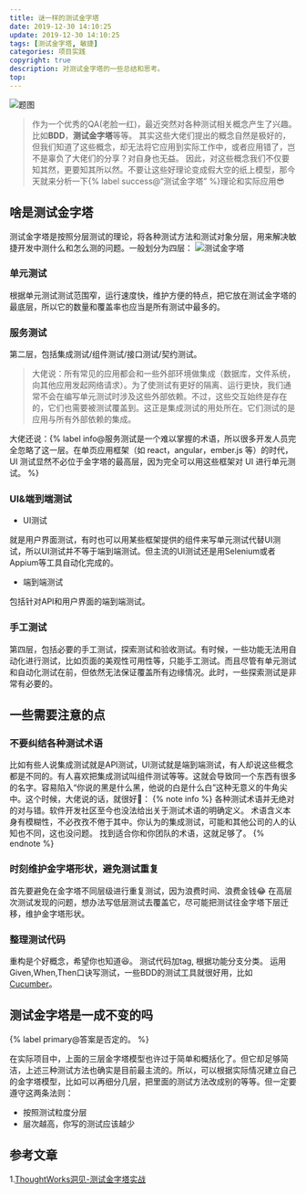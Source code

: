 ```yaml
---
title: 谜一样的测试金字塔
date: 2019-12-30 14:10:25
update: 2019-12-30 14:10:25
tags: [测试金字塔, 敏捷]
categories: 项目实践
copyright: true
description: 对测试金字塔的一些总结和思考。
top:
---
```


<img src="https://i.loli.net/2019/12/30/wVkCrdpXnTN5Pg9.png" alt="题图">

> 作为一个优秀的QA(老脸一红)，最近突然对各种测试相关概念产生了兴趣。比如**BDD**，**测试金字塔**等等。
> 其实这些大佬们提出的概念自然是极好的，但我们知道了这些概念，却无法将它应用到实际工作中，或者应用错了，岂不是辜负了大佬们的分享？对自身也无益。
> 因此，对这些概念我们不仅要知其然，更要知其所以然。不要让这些好理论变成假大空的纸上模型，那今天就来分析一下{% label success@“测试金字塔” %}理论和实际应用:sunglasses:

## 啥是测试金字塔

测试金字塔是按照分层测试的理论，将各种测试方法和测试对象分层，用来解决敏捷开发中测什么和怎么测的问题。一般划分为四层：
<img src="https://i.loli.net/2020/01/02/tsJBZ4Cv6gKRGFo.png" alt="测试金字塔">

### 单元测试
根据单元测试测试范围窄，运行速度快，维护方便的特点，把它放在测试金字塔的最底层，所以它的数量和覆盖率也应当是所有测试中最多的。
### 服务测试
第二层，包括集成测试/组件测试/接口测试/契约测试。
>大佬说：所有常见的应用都会和一些外部环境做集成（数据库，文件系统，向其他应用发起网络请求）。为了使测试有更好的隔离、运行更快，我们通常不会在编写单元测试时涉及这些外部依赖。不过，这些交互始终是存在的，它们也需要被测试覆盖到。这正是集成测试的用处所在。它们测试的是应用与所有外部依赖的集成。

大佬还说：{% label info@服务测试是一个难以掌握的术语，所以很多开发人员完全忽略了这一层。在单页应用框架（如 react，angular，ember.js 等）的时代，UI 测试显然不必位于金字塔的最高层，因为完全可以用这些框架对 UI 进行单元测试。 %}
### UI&端到端测试

- UI测试

就是用户界面测试，有时也可以用某些框架提供的组件来写单元测试代替UI测试，所以UI测试并不等于端到端测试。但主流的UI测试还是用Selenium或者Appium等工具自动化完成的。

- 端到端测试

包括针对API和用户界面的端到端测试。

### 手工测试
第四层，包括必要的手工测试，探索测试和验收测试。有时候，一些功能无法用自动化进行测试，比如页面的美观性可用性等，只能手工测试。而且尽管有单元测试和自动化测试在前，但依然无法保证覆盖所有边缘情况。此时，一些探索测试是非常有必要的。

## 一些需要注意的点
### 不要纠结各种测试术语
比如有些人说集成测试就是API测试，UI测试就是端到端测试，有人却说这些概念都是不同的。有人喜欢把集成测试叫组件测试等等。这就会导致同一个东西有很多的名字。容易陷入“你说的黑是什么黑，他说的白是什么白”这种无意义的牛角尖中。这个时候，大佬说的话，就很好:clap:：
{% note info %}
各种测试术语并无绝对的对与错。软件开发社区至今也没法给出关于测试术语的明确定义。
术语含义本身有模糊性，不必孜孜不倦于其中。你认为的集成测试，可能和其他公司的人的认知也不同，这也没问题。
找到适合你和你团队的术语，这就足够了。
{% endnote %}
### 时刻维护金字塔形状，避免测试重复
首先要避免在金字塔不同层级进行重复测试，因为浪费时间、浪费金钱:joy:
在高层次测试发现的问题，想办法写低层测试去覆盖它，尽可能把测试往金字塔下层迁移，维护金字塔形状。
### 整理测试代码
重构是个好概念，希望你也知道:satisfied:。
测试代码加tag, 根据功能分支分类。
运用Given,When,Then口诀写测试，一些BDD的测试工具就很好用，比如 [Cucumber](https://cucumber.io/)。

## 测试金字塔是一成不变的吗

{% label primary@答案是否定的。 %}

在实际项目中，上面的三层金字塔模型也许过于简单和概括化了。但它却足够简洁，上述三种测试方法也确实是目前最主流的。所以，可以根据实际情况建立自己的金字塔模型，比如可以再细分几层，把里面的测试方法改成别的等等。但一定要遵守这两条法则：
- 按照测试粒度分层
- 层次越高，你写的测试应该越少


## 参考文章

<span id="inline-toc">1.</span>[ThoughtWorks洞见-测试金字塔实战](https://insights.thoughtworks.cn/practical-test-pyramid/)